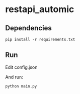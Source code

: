 # restapi_automic

## Dependencies

```shell
pip install -r requirements.txt
```  

## Run
Edit config.json

And run:
```shell
python main.py
```  
